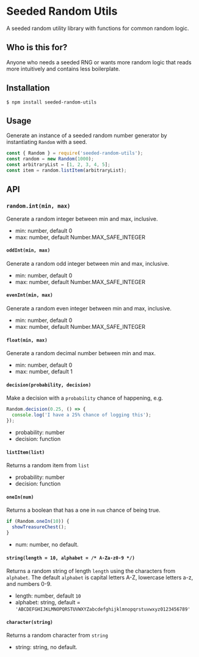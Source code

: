 # Seeded Random Utils

A seeded random utility library with functions for common random logic.

## Who is this for?

Anyone who needs a seeded RNG or wants more random logic that reads more intuitively and contains less boilerplate.

## Installation

```shell
$ npm install seeded-random-utils
```

## Usage

Generate an instance of a seeded random number generator by instantiating `Random` with a seed.

```js
const { Random } = require('seeded-random-utils');
const random = new Random(1000);
const arbitraryList = [1, 2, 3, 4, 5];
const item = random.listItem(arbitraryList);
```

## API

### `random.int(min, max)`

Generate a random integer between min and max, inclusive.

- min: number, default 0
- max: number, default Number.MAX_SAFE_INTEGER

#### `oddInt(min, max)`

Generate a random odd integer between min and max, inclusive.

- min: number, default 0
- max: number, default Number.MAX_SAFE_INTEGER

#### `evenInt(min, max)`

Generate a random even integer between min and max, inclusive.

- min: number, default 0
- max: number, default Number.MAX_SAFE_INTEGER

#### `float(min, max)`

Generate a random decimal number between min and max.

- min: number, default 0
- max: number, default 1

#### `decision(probability, decision)`

Make a decision with a `probability` chance of happening, e.g.

```js
Random.decision(0.25, () => {
  console.log('I have a 25% chance of logging this');
});
```

- probability: number
- decision: function

#### `listItem(list)`

Returns a random item from `list`

- probability: number
- decision: function

#### `oneIn(num)`

Returns a boolean that has a one in `num` chance of being true.

```js
if (Random.oneIn(10)) {
  showTreasureChest();
}
```

- num: number, no default.

#### `string(length = 10, alphabet = /* A-Za-z0-9 */)`

Returns a random string of length `length` using the characters from `alphabet`. The default `alphabet` is capital letters A-Z, lowercase letters a-z, and numbers 0-9.

- length: number, default `10`
- alphabet: string, default = `'ABCDEFGHIJKLMNOPQRSTUVWXYZabcdefghijklmnopqrstuvwxyz0123456789'`

#### `character(string)`

Returns a random character from `string`

- string: string, no default.
